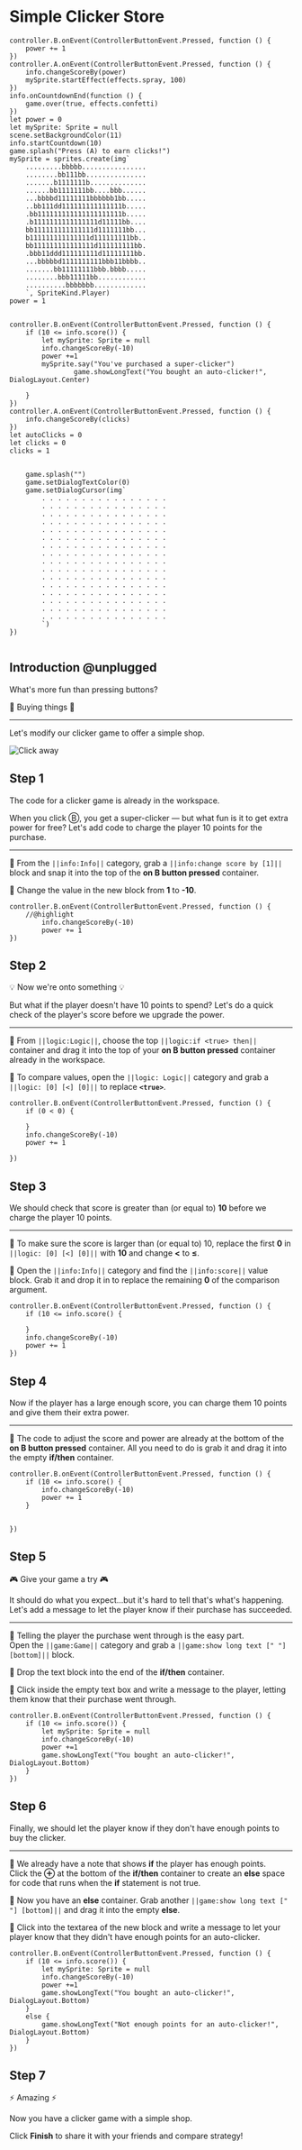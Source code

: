 # Simple Clicker Store

```template
controller.B.onEvent(ControllerButtonEvent.Pressed, function () {
    power += 1
})
controller.A.onEvent(ControllerButtonEvent.Pressed, function () {
    info.changeScoreBy(power)
    mySprite.startEffect(effects.spray, 100)
})
info.onCountdownEnd(function () {
    game.over(true, effects.confetti)
})
let power = 0
let mySprite: Sprite = null
scene.setBackgroundColor(11)
info.startCountdown(10)
game.splash("Press (A) to earn clicks!")
mySprite = sprites.create(img`
    .........bbbbb................
    ........bb111bb...............
    .......b1111111b..............
    ......bb1111111bb....bbb......
    ...bbbbd11111111bbbbbb1bb.....
    ..bb111dd111111111111111b.....
    .bb111111111111111111111b.....
    .b1111111111111111d11111bb....
    bb111111111111111d1111111bb...
    b111111111111111d111111111bb..
    bb111111111111111d111111111bb.
    .bbb11ddd111111111d11111111bb.
    ...bbbbbd1111111111bbb11bbbb..
    .......bb11111111bbb.bbbb.....
    ........bbb11111bb............
    ..........bbbbbbb.............
    `, SpriteKind.Player)
power = 1

```

```ghost

controller.B.onEvent(ControllerButtonEvent.Pressed, function () {
    if (10 <= info.score()) {
        let mySprite: Sprite = null
        info.changeScoreBy(-10)
        power +=1
        mySprite.say("You've purchased a super-clicker")
                game.showLongText("You bought an auto-clicker!", DialogLayout.Center)

    }
})
controller.A.onEvent(ControllerButtonEvent.Pressed, function () {
    info.changeScoreBy(clicks)
})
let autoClicks = 0
let clicks = 0
clicks = 1


    game.splash("")
    game.setDialogTextColor(0)
    game.setDialogCursor(img`
        . . . . . . . . . . . . . . . . 
        . . . . . . . . . . . . . . . . 
        . . . . . . . . . . . . . . . . 
        . . . . . . . . . . . . . . . . 
        . . . . . . . . . . . . . . . . 
        . . . . . . . . . . . . . . . . 
        . . . . . . . . . . . . . . . . 
        . . . . . . . . . . . . . . . . 
        . . . . . . . . . . . . . . . . 
        . . . . . . . . . . . . . . . . 
        . . . . . . . . . . . . . . . . 
        . . . . . . . . . . . . . . . . 
        . . . . . . . . . . . . . . . . 
        . . . . . . . . . . . . . . . . 
        . . . . . . . . . . . . . . . . 
        . . . . . . . . . . . . . . . . 
        `)
})


```


## Introduction @unplugged

What's more fun than pressing buttons?

🛒 Buying things 🛒

---

Let's modify our clicker game to offer a simple shop.

![Click away](/static/skillmap/clicker/clicker-activity-4.gif "Click and buy bigger clickers" )

## Step 1

The code for a clicker game is already in the workspace.

When you click Ⓑ, you get a super-clicker — but 
what fun is it to get extra power for free? Let's add code to charge the player 10 points for the purchase.

---

🔲 From the ``||info:Info||`` category, grab a ``||info:change score by [1]||``
block and snap it into the top of the **on B button pressed** container.

🔲 Change the value in the new block from **1** to **-10**.   

```blocks
controller.B.onEvent(ControllerButtonEvent.Pressed, function () {
    //@highlight
        info.changeScoreBy(-10)
        power += 1
})
```


## Step 2

💡 Now we're onto something 💡

But what if the player doesn't have 10 points to spend? 
Let's do a quick check of the player's score before we 
upgrade the power. 

---

🔲 From ``||logic:Logic||``, choose the top 
``||logic:if <true> then||`` container and drag it into the top of your
**on B button pressed** container already in the workspace. 

🔲 To compare values, open the ``||logic: Logic||``
category and grab a ``||logic: [0] [<] [0]||`` to replace **`<true>`**.



```blocks
controller.B.onEvent(ControllerButtonEvent.Pressed, function () {
    if (0 < 0) {
        
    }
    info.changeScoreBy(-10)
    power += 1

})
```

## Step 3

We should check that score is greater than (or equal to) **10**
before we charge the player 10 points. 

---

🔲 To make sure the score is larger than (or equal to) 10, replace the first
**0** in ``||logic: [0] [<] [0]||`` with **10** and change **<**
to **≤**.

🔲 Open the ``||info:Info||`` category and find the ``||info:score||`` value block.
Grab it and drop it in to replace the remaining **0** of the comparison argument.  



```blocks
controller.B.onEvent(ControllerButtonEvent.Pressed, function () {
    if (10 <= info.score() {
        
    }
    info.changeScoreBy(-10)
    power += 1
})
```


## Step 4

Now if the player has a large enough score, you can charge them 
10 points and give them their extra power.

---

🔲 The code to adjust the score and power are already at the bottom of the 
**on B button pressed** container.  All you need to do is grab it and 
drag it into the empty **if/then** container.


```blocks
controller.B.onEvent(ControllerButtonEvent.Pressed, function () {
    if (10 <= info.score() {
        info.changeScoreBy(-10)
        power += 1
    }
    

})
```


## Step 5

🎮 Give your game a try 🎮

It should do what you expect...but it's hard to tell that's what's happening.
Let's add a message to let the player know if their purchase has succeeded.

---

🔲 Telling the player the purchase went through is the easy part.  
Open the ``||game:Game||`` category and grab a 
``||game:show long text [" "][bottom]||`` block. 

🔲 Drop the text block into the end of the **if/then** container.

🔲 Click inside the empty text box and write a message to the player, 
letting them know that their purchase went through. 


```blocks
controller.B.onEvent(ControllerButtonEvent.Pressed, function () {
    if (10 <= info.score()) {
        let mySprite: Sprite = null
        info.changeScoreBy(-10)
        power +=1
        game.showLongText("You bought an auto-clicker!", DialogLayout.Bottom)
    }
})
```

## Step 6

Finally, we should let the player know if they don't have enough points to 
buy the clicker.

---

🔲 We already have a note that shows **if** the player has enough points.  
Click the **⊕** at the bottom of the **if/then** container to create an **else** space 
for code that runs when the **if** statement is not true.

🔲 Now you have an **else** container.  Grab another 
``||game:show long text [" "] [bottom]||`` and drag it into the empty **else**.

🔲 Click into the textarea of the new block and write a message to let your
player know that they didn't have enough points for an auto-clicker.


```blocks
controller.B.onEvent(ControllerButtonEvent.Pressed, function () {
    if (10 <= info.score()) {
        let mySprite: Sprite = null
        info.changeScoreBy(-10)
        power +=1
        game.showLongText("You bought an auto-clicker!", DialogLayout.Bottom)
    }
    else {
        game.showLongText("Not enough points for an auto-clicker!", DialogLayout.Bottom)
    }
})
```

## Step 7

⚡️ Amazing ⚡️

Now you have a clicker game with a simple shop.  

Click **Finish** to share it with your friends and compare strategy!   